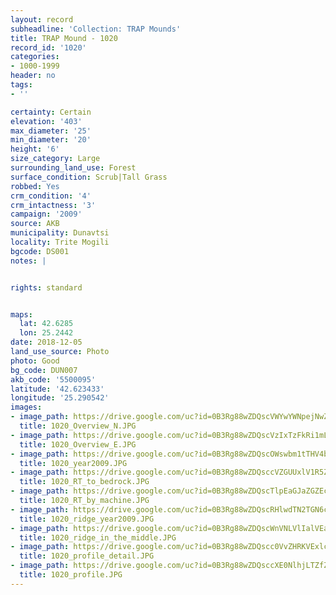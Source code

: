 ```yaml
---
layout: record
subheadline: 'Collection: TRAP Mounds'
title: TRAP Mound - 1020
record_id: '1020'
categories:
- 1000-1999
header: no
tags:
- ''

certainty: Certain
elevation: '403'
max_diameter: '25'
min_diameter: '20'
height: '6'
size_category: Large
surrounding_land_use: Forest
surface_condition: Scrub|Tall Grass
robbed: Yes
crm_condition: '4'
crm_intactness: '3'
campaign: '2009'
source: AKB
municipality: Dunavtsi
locality: Trite Mogili
bgcode: DS001
notes: |


rights: standard


maps:
  lat: 42.6285
  lon: 25.2442
date: 2018-12-05
land_use_source: Photo
photo: Good
bg_code: DUN007
akb_code: '5500095'
latitude: '42.623433'
longitude: '25.290542'
images:
- image_path: https://drive.google.com/uc?id=0B3Rg88wZDQscVWYwYWNpejNwZFU
  title: 1020_Overview_N.JPG
- image_path: https://drive.google.com/uc?id=0B3Rg88wZDQscVzIxTzFkRi1mLUU
  title: 1020_Overview_E.JPG
- image_path: https://drive.google.com/uc?id=0B3Rg88wZDQscOWswbm1tTHV4b2c
  title: 1020_year2009.JPG
- image_path: https://drive.google.com/uc?id=0B3Rg88wZDQsccVZGUUxlV1R5Zzg
  title: 1020_RT_to_bedrock.JPG
- image_path: https://drive.google.com/uc?id=0B3Rg88wZDQscTlpEaGJaZGZEc2M
  title: 1020_RT_by_machine.JPG
- image_path: https://drive.google.com/uc?id=0B3Rg88wZDQscRHlwdTN2TGN6ck0
  title: 1020_ridge_year2009.JPG
- image_path: https://drive.google.com/uc?id=0B3Rg88wZDQscWnVNLVlIalVEaXM
  title: 1020_ridge_in_the_middle.JPG
- image_path: https://drive.google.com/uc?id=0B3Rg88wZDQscc0VvZHRKVExlc1U
  title: 1020_profile_detail.JPG
- image_path: https://drive.google.com/uc?id=0B3Rg88wZDQsccXE0NlhjLTZfZG8
  title: 1020_profile.JPG
---
```

